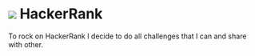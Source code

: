 # <img src='https://d3keuzeb2crhkn.cloudfront.net/hackerrank/assets/brand/h_mark_sm-54e04e2dc05825511221137eb36e2c31.png'/> HackerRank
To rock on HackerRank I decide to do all challenges that I can and share with other. 
